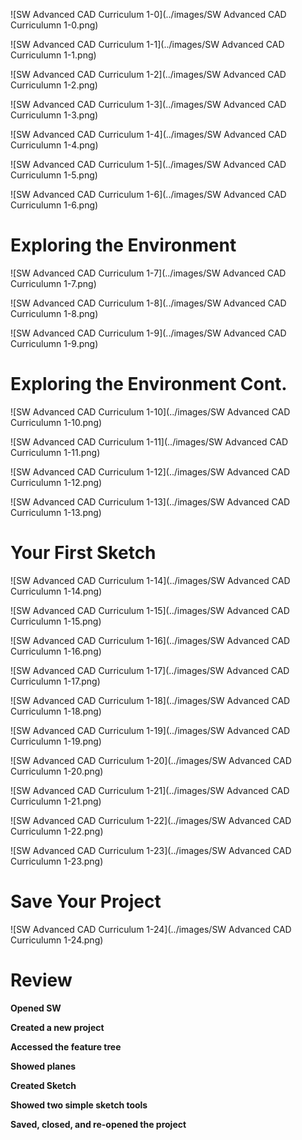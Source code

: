 ![SW Advanced CAD Curriculum 1-0](../images/SW Advanced CAD Curriculumn 1-0.png)

![SW Advanced CAD Curriculum 1-1](../images/SW Advanced CAD Curriculumn 1-1.png)

![SW Advanced CAD Curriculum 1-2](../images/SW Advanced CAD Curriculumn 1-2.png)

![SW Advanced CAD Curriculum 1-3](../images/SW Advanced CAD Curriculumn 1-3.png)

![SW Advanced CAD Curriculum 1-4](../images/SW Advanced CAD Curriculumn 1-4.png)

![SW Advanced CAD Curriculum 1-5](../images/SW Advanced CAD Curriculumn 1-5.png)

![SW Advanced CAD Curriculum 1-6](../images/SW Advanced CAD Curriculumn 1-6.png)

# Exploring the Environment

![SW Advanced CAD Curriculum 1-7](../images/SW Advanced CAD Curriculumn 1-7.png)

![SW Advanced CAD Curriculum 1-8](../images/SW Advanced CAD Curriculumn 1-8.png)

![SW Advanced CAD Curriculum 1-9](../images/SW Advanced CAD Curriculumn 1-9.png)

# Exploring the Environment Cont.

![SW Advanced CAD Curriculum 1-10](../images/SW Advanced CAD Curriculumn 1-10.png)

![SW Advanced CAD Curriculum 1-11](../images/SW Advanced CAD Curriculumn 1-11.png)

![SW Advanced CAD Curriculum 1-12](../images/SW Advanced CAD Curriculumn 1-12.png)

![SW Advanced CAD Curriculum 1-13](../images/SW Advanced CAD Curriculumn 1-13.png)

# Your First Sketch

![SW Advanced CAD Curriculum 1-14](../images/SW Advanced CAD Curriculumn 1-14.png)

![SW Advanced CAD Curriculum 1-15](../images/SW Advanced CAD Curriculumn 1-15.png)

![SW Advanced CAD Curriculum 1-16](../images/SW Advanced CAD Curriculumn 1-16.png)

![SW Advanced CAD Curriculum 1-17](../images/SW Advanced CAD Curriculumn 1-17.png)

![SW Advanced CAD Curriculum 1-18](../images/SW Advanced CAD Curriculumn 1-18.png)

![SW Advanced CAD Curriculum 1-19](../images/SW Advanced CAD Curriculumn 1-19.png)

![SW Advanced CAD Curriculum 1-20](../images/SW Advanced CAD Curriculumn 1-20.png)

![SW Advanced CAD Curriculum 1-21](../images/SW Advanced CAD Curriculumn 1-21.png)

![SW Advanced CAD Curriculum 1-22](../images/SW Advanced CAD Curriculumn 1-22.png)

![SW Advanced CAD Curriculum 1-23](../images/SW Advanced CAD Curriculumn 1-23.png)

# Save Your Project

![SW Advanced CAD Curriculum 1-24](../images/SW Advanced CAD Curriculumn 1-24.png)

# Review

__Opened SW__

__Created a new project__

__Accessed the feature tree__

__Showed planes__

__Created Sketch__

__Showed two simple sketch tools__

__Saved, closed, and re-opened the project__
